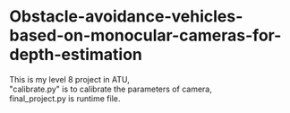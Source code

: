 # Obstacle-avoidance-vehicles-based-on-monocular-cameras-for-depth-estimation

This is my level 8 project in ATU,  
"calibrate.py" is to calibrate the parameters of camera,  
final_project.py is runtime file.
